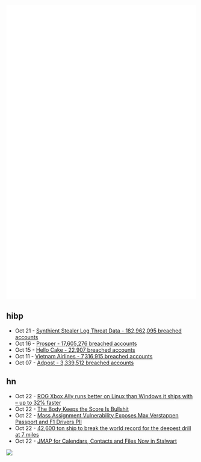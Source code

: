 ![Metrics](https://raw.githubusercontent.com/phixion/phixion/master/metrics.svg)

## hibp

<!--
for https://github.com/phixion/phixion/blob/main/.github/workflows/feeds.yml
-->
<!--START_SECTION:haveibeenpwnd-->
- Oct 21 - [Synthient Stealer Log Threat Data - 182,962,095 breached accounts](https://haveibeenpwned.com/Breach/SynthientStealerLogThreatData)
- Oct 16 - [Prosper - 17,605,276 breached accounts](https://haveibeenpwned.com/Breach/Prosper)
- Oct 15 - [Hello Cake - 22,907 breached accounts](https://haveibeenpwned.com/Breach/HelloCake)
- Oct 11 - [Vietnam Airlines - 7,316,915 breached accounts](https://haveibeenpwned.com/Breach/VietnamAirlines)
- Oct 07 - [Adpost - 3,339,512 breached accounts](https://haveibeenpwned.com/Breach/Adpost)
<!--END_SECTION:haveibeenpwnd-->

## hn

<!--
for https://github.com/phixion/phixion/blob/main/.github/workflows/feeds.yml
-->
<!--START_SECTION:hn-->
- Oct 22 - [ROG Xbox Ally runs better on Linux than Windows it ships with – up to 32% faster](https://www.tomshardware.com/video-games/handheld-gaming/rog-xbox-ally-runs-better-on-linux-than-the-windows-it-ships-with-new-test-shows-up-to-32-percent-higher-fps-with-more-stable-framerates-and-quicker-sleep-resume-times)
- Oct 22 - [The Body Keeps the Score Is Bullshit](https://josepheverettwil.substack.com/p/the-body-keeps-the-score-is-bullshit)
- Oct 22 - [Mass Assignment Vulnerability Exposes Max Verstappen Passport and F1 Drivers PII](https://ian.sh/fia)
- Oct 22 - [42,600 ton ship to break the world record for the deepest drill at 7 miles](https://blog.bostonorganics.com/chinas-42600-ton-meng-xiang-aims-drill-7-miles-deep-breaking-records/)
- Oct 22 - [JMAP for Calendars, Contacts and Files Now in Stalwart](https://stalw.art/blog/jmap-collaboration/)
<!--END_SECTION:hn-->

<!--
for https://yhype.me
-->
![](https://hit.yhype.me/github/profile?user_id=13013670)
